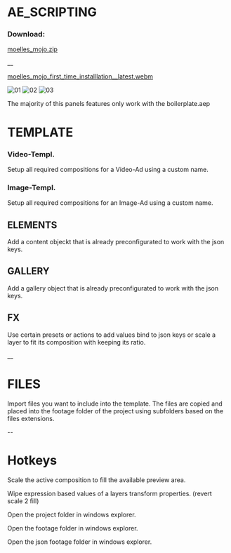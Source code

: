 # AE_SCRIPTING

### Download:
[moelles_mojo.zip]([https://github.com/moelle89/GG_AE_SCRIPTING/releases/download/mojo_v0014/moelles_mojo.zip](https://github.com/moelle89/GG_AE_SCRIPTING/releases))

__


[moelles_mojo_first_time_installlation__latest.webm](https://github.com/moelle89/GG_AE_SCRIPTING/assets/10669665/613f22d5-fb95-45c9-824b-b83fd8d29632)

![01](https://github.com/moelle89/GG_AE_SCRIPTING/assets/10669665/6ca9e011-5679-45f2-a143-66b2065b7d6b)
![02](https://github.com/moelle89/GG_AE_SCRIPTING/assets/10669665/49631e8d-e5e5-44df-99ad-095bdbf0719a)
![03](https://github.com/moelle89/GG_AE_SCRIPTING/assets/10669665/792f16c3-e14e-40bd-a9b8-59ebd6be4007)


The majority of this panels features only work with the boilerplate.aep

# TEMPLATE

### Video-Templ. 

Setup all required compositions for a Video-Ad using a custom name.

### Image-Templ. 

Setup all required compositions for an Image-Ad using a custom name.

## ELEMENTS

Add a content objeckt that is already preconfigurated to work with the json keys.

## GALLERY

Add a gallery object that is already preconfigurated to work with the json keys.

## FX

Use certain presets or actions to add values bind to json keys or scale a layer to fit its composition with keeping its ratio.


__


# FILES

Import files you want to include into the template. The files are copied and placed into the footage folder of the project using subfolders based on the files extensions.


--


# Hotkeys

Scale the active composition to fill the available preview area.

Wipe expression based values of a layers transform properties. (revert scale 2 fill)

Open the project folder in windows explorer.

Open the footage folder in windows explorer.

Open the json footage folder in windows explorer.
